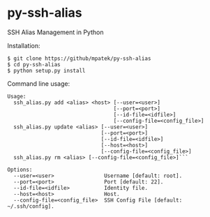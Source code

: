 py-ssh-alias
============

SSH Alias Management in Python

Installation:

    $ git clone https://github/mpatek/py-ssh-alias
    $ cd py-ssh-alias
    $ python setup.py install

Command line usage:

    Usage:
      ssh_alias.py add <alias> <host> [--user=<user>]
                                      [--port=<port>]
                                      [--id-file=<idfile>]
                                      [--config-file=<config_file>]
      ssh_alias.py update <alias> [--user=<user>]
                                  [--port=<port>]
                                  [--id-file=<idfile>]
                                  [--host=<host>]
                                  [--config-file=<config_file>]
      ssh_alias.py rm <alias> [--config-file=<config_file>]```

    Options:
      --user=<user>                Username [default: root].
      --port=<port>                Port [default: 22].
      --id-file=<idfile>           Identity file.
      --host=<host>                Host.
      --config-file=<config_file>  SSH Config File [default: ~/.ssh/config].
